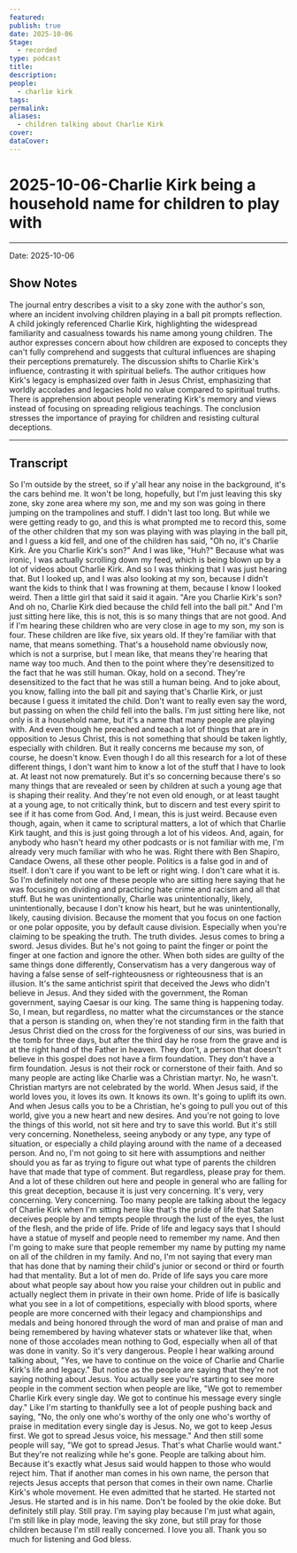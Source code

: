 ```yaml
---
featured:
publish: true
date: 2025-10-06
Stage:
  - recorded
type: podcast
title:
description:
people:
  - charlie kirk
tags:
permalink:
aliases:
  - children talking about Charlie Kirk
cover:
dataCover:
---
```

# 2025-10-06-Charlie Kirk being a household name for children to play with
---
Date:  2025-10-06


## Show Notes 

The journal entry describes a visit to a sky zone with the author's son, where an incident involving children playing in a ball pit prompts reflection. A child jokingly referenced Charlie Kirk, highlighting the widespread familiarity and casualness towards his name among young children. The author expresses concern about how children are exposed to concepts they can't fully comprehend and suggests that cultural influences are shaping their perceptions prematurely. The discussion shifts to Charlie Kirk's influence, contrasting it with spiritual beliefs. The author critiques how Kirk's legacy is emphasized over faith in Jesus Christ, emphasizing that worldly accolades and legacies hold no value compared to spiritual truths. There is apprehension about people venerating Kirk's memory and views instead of focusing on spreading religious teachings. The conclusion stresses the importance of praying for children and resisting cultural deceptions.

---
## Transcript 

So I'm outside by the street, so if y'all hear any noise in the background, it's the cars behind me. It won't be long, hopefully, but I'm just leaving this sky zone, sky zone area where my son, me and my son was going in there jumping on the trampolines and stuff. I didn't last too long. But while we were getting ready to go, and this is what prompted me to record this, some of the other children that my son was playing with was playing in the ball pit, and I guess a kid fell, and one of the children has said, "Oh no, it's Charlie Kirk. Are you Charlie Kirk's son?" And I was like, "Huh?" Because what was ironic, I was actually scrolling down my feed, which is being blown up by a lot of videos about Charlie Kirk. And so I was thinking that I was just hearing that. But I looked up, and I was also looking at my son, because I didn't want the kids to think that I was frowning at them, because I know I looked weird. Then a little girl that said it said it again. "Are you Charlie Kirk's son? And oh no, Charlie Kirk died because the child fell into the ball pit." And I'm just sitting here like, this is not, this is so many things that are not good. And if I'm hearing these children who are very close in age to my son, my son is four. These children are like five, six years old. If they're familiar with that name, that means something. That's a household name obviously now, which is not a surprise, but I mean like, that means they're hearing that name way too much. And then to the point where they're desensitized to the fact that he was still human. Okay, hold on a second. They're desensitized to the fact that he was still a human being. And to joke about, you know, falling into the ball pit and saying that's Charlie Kirk, or just because I guess it imitated the child. Don't want to really even say the word, but passing on when the child fell into the balls. I'm just sitting here like, not only is it a household name, but it's a name that many people are playing with. And even though he preached and teach a lot of things that are in opposition to Jesus Christ, this is not something that should be taken lightly, especially with children. But it really concerns me because my son, of course, he doesn't know. Even though I do all this research for a lot of these different things, I don't want him to know a lot of the stuff that I have to look at. At least not now prematurely. But it's so concerning because there's so many things that are revealed or seen by children at such a young age that is shaping their reality. And they're not even old enough, or at least taught at a young age, to not critically think, but to discern and test every spirit to see if it has come from God. And, I mean, this is just weird. Because even though, again, when it came to scriptural matters, a lot of which that Charlie Kirk taught, and this is just going through a lot of his videos. And, again, for anybody who hasn't heard my other podcasts or is not familiar with me, I'm already very much familiar with who he was. Right there with Ben Shapiro, Candace Owens, all these other people. Politics is a false god in and of itself. I don't care if you want to be left or right wing. I don't care what it is. So I'm definitely not one of these people who are sitting here saying that he was focusing on dividing and practicing hate crime and racism and all that stuff. But he was unintentionally, Charlie was unintentionally, likely, unintentionally, because I don't know his heart, but he was unintentionally, likely, causing division. Because the moment that you focus on one faction or one polar opposite, you by default cause division. Especially when you're claiming to be speaking the truth. The truth divides. Jesus comes to bring a sword. Jesus divides. But he's not going to paint the finger or point the finger at one faction and ignore the other. When both sides are guilty of the same things done differently, Conservatism has a very dangerous way of having a false sense of self-righteousness or righteousness that is an illusion. It's the same antichrist spirit that deceived the Jews who didn't believe in Jesus. And they sided with the government, the Roman government, saying Caesar is our king. The same thing is happening today. So, I mean, but regardless, no matter what the circumstances or the stance that a person is standing on, when they're not standing firm in the faith that Jesus Christ died on the cross for the forgiveness of our sins, was buried in the tomb for three days, but after the third day he rose from the grave and is at the right hand of the Father in heaven. They don't, a person that doesn't believe in this gospel does not have a firm foundation. They don't have a firm foundation. Jesus is not their rock or cornerstone of their faith. And so many people are acting like Charlie was a Christian martyr. No, he wasn't. Christian martyrs are not celebrated by the world. When Jesus said, if the world loves you, it loves its own. It knows its own. It's going to uplift its own. And when Jesus calls you to be a Christian, he's going to pull you out of this world, give you a new heart and new desires. And you're not going to love the things of this world, not sit here and try to save this world. But it's still very concerning. Nonetheless, seeing anybody or any type, any type of situation, or especially a child playing around with the name of a deceased person. And no, I'm not going to sit here with assumptions and neither should you as far as trying to figure out what type of parents the children have that made that type of comment. But regardless, please pray for them. And a lot of these children out here and people in general who are falling for this great deception, because it is just very concerning. It's very, very concerning. Very concerning. Too many people are talking about the legacy of Charlie Kirk when I'm sitting here like that's the pride of life that Satan deceives people by and tempts people through the lust of the eyes, the lust of the flesh, and the pride of life. Pride of life and legacy says that I should have a statue of myself and people need to remember my name. And then I'm going to make sure that people remember my name by putting my name on all of the children in my family. And no, I'm not saying that every man that has done that by naming their child's junior or second or third or fourth had that mentality. But a lot of men do. Pride of life says you care more about what people say about how you raise your children out in public and actually neglect them in private in their own home. Pride of life is basically what you see in a lot of competitions, especially with blood sports, where people are more concerned with their legacy and championships and medals and being honored through the word of man and praise of man and being remembered by having whatever stats or whatever like that, when none of those accolades mean nothing to God, especially when all of that was done in vanity. So it's very dangerous. People I hear walking around talking about, "Yes, we have to continue on the voice of Charlie and Charlie Kirk's life and legacy." But notice as the people are saying that they're not saying nothing about Jesus. You actually see you're starting to see more people in the comment section when people are like, "We got to remember Charlie Kirk every single day. We got to continue his message every single day." Like I'm starting to thankfully see a lot of people pushing back and saying, "No, the only one who's worthy of the only one who's worthy of praise in meditation every single day is Jesus. No, we got to keep Jesus first. We got to spread Jesus voice, his message." And then still some people will say, "We got to spread Jesus. That's what Charlie would want." But they're not realizing while he's gone. People are talking about him. Because it's exactly what Jesus said would happen to those who would reject him. That if another man comes in his own name, the person that rejects Jesus accepts that person that comes in their own name. Charlie Kirk's whole movement. He even admitted that he started. He started not Jesus. He started and is in his name. Don't be fooled by the okie doke. But definitely still play. Still pray. I'm saying play because I'm just what again, I'm still like in play mode, leaving the sky zone, but still pray for those children because I'm still really concerned. I love you all. Thank you so much for listening and God bless.